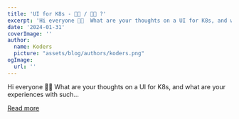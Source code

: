 ```yaml
---
title: 'UI for K8s - 👍🏻 / 👎🏻 ?'
excerpt: 'Hi everyone 👋🏻  What are your thoughts on a UI for K8s, and what are your experiences with such...'
date: '2024-01-31'
coverImage: ''
author:
  name: Koders
  picture: "assets/blog/authors/koders.png"
ogImage:
  url: ''
---
```


Hi everyone 👋🏻  What are your thoughts on a UI for K8s, and what are your experiences with such...

[Read more](https://dev.to/cyclops-ui/ui-for-k8s--3eoj)
